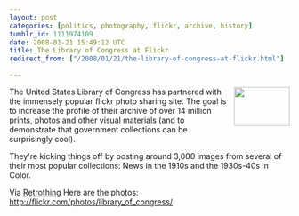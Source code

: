 ```yaml
---
layout: post
categories: [politics, photography, flickr, archive, history]
tumblr_id: 1111974109  
date: 2008-01-21 15:49:12 UTC
title: The Library of Congress at Flickr
redirect_from: ["/2008/01/21/the-library-of-congress-at-flickr.html"]

---
```


<a href="http://flickr.com/photos/library_of_congress/2179931268/"><img src="//farm3.static.flickr.com/2073/2179931268_25d04dc51f_t.jpg" style="margin-left: 10px; margin-bottom: 10px" align="right" height="70" width="100" /></a>The United States Library of Congress has partnered with the immensely popular flickr photo sharing site. The goal is to increase the profile of their archive of over 14 million prints, photos and other visual materials (and to demonstrate that government collections can be surprisingly cool).

They're kicking things off by posting around 3,000 images from several of their most popular collections: News in the 1910s and the 1930s-40s in Color.

Via <a href="http://www.retrothing.com/2008/01/the-library-of.html">Retrothing</a>
Here are the photos: <a href="http://flickr.com/photos/library_of_congress/">http://flickr.com/photos/library_of_congress/</a>
